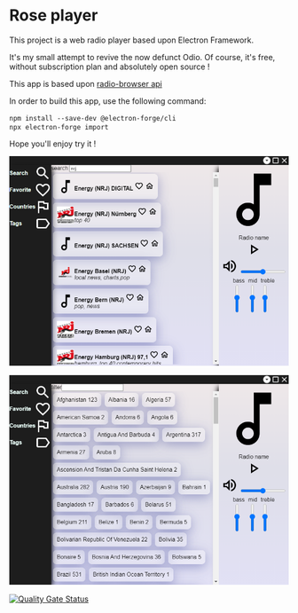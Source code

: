 # Rose player


This project is a web radio player based upon Electron Framework.
 
It's my small attempt to revive the now defunct Odio. Of course, it's free, without subscription plan and absolutely open source ! 

This app is based upon [radio-browser api](https://www.npmjs.com/package/radio-browser)

In order to build this app, use the following command:
~~~
npm install --save-dev @electron-forge/cli
npx electron-forge import
~~~

Hope you'll enjoy try it !


![Search](search.png)


![Countries](countries.png)

[![Quality Gate Status](https://sonarcloud.io/api/project_badges/measure?project=KhanFromChedum_RosePlayer&metric=alert_status)](https://sonarcloud.io/dashboard?id=KhanFromChedum_RosePlayer)

